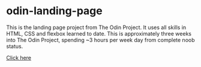 # odin-landing-page
This is the landing page project from The Odin Project. It uses all skills in HTML, CSS and flexbox learned to date. This is approximately three weeks into The Odin Project, spending ~3 hours per week day from complete noob status.

<a href ="https://kasugaijin.github.io/odin-landing-page/" target="_blank">Click here</a>
